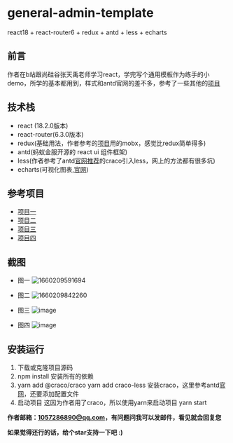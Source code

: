 # general-admin-template
react18 + react-router6 + redux + antd + less + echarts 

## 前言
作者在b站跟尚硅谷张天禹老师学习react，学完写个通用模板作为练手的小demo，所学的基本都用到，样式和antd官网的差不多，参考了一些其他的[项目](https://github.com/longchao726/react-hooks-admin)

## 技术栈
* react (18.2.0版本)
* react-router(6.3.0版本)
* redux(基础用法，作者参考的[项目](https://github.com/longchao726/react-hooks-admin)用的mobx，感觉比redux简单得多)
* antd(蚂蚁金服开源的 react ui 组件框架)
* less(作者参考了antd[官网推荐](https://ant.design/docs/react/use-with-create-react-app-cn#%E8%87%AA%E5%AE%9A%E4%B9%89%E4%B8%BB%E9%A2%98)的craco引入less，网上的方法都有很多坑)
* echarts(可视化图表,[官网](https://echarts.apache.org/zh/index.html))

## 参考项目
* [项目一](https://github.com/longchao726/react-hooks-admin)
* [项目二](https://github.com/mvpyb/react-ant-admin)
* [项目三](https://github.com/ltadpoles/react-admin)
* [项目四](https://github.com/yezihaohao/react-admin)

## 截图
* 图一
![1660209591694](https://user-images.githubusercontent.com/53547222/184102561-77e5da06-ff74-46e2-bb04-2f0e4ffd75e4.jpg)

* 图二
![1660209842260](https://user-images.githubusercontent.com/53547222/184103319-aef07dea-765f-4398-8383-ada927f97b75.jpg)

* 图三
![image](https://user-images.githubusercontent.com/53547222/184101769-50b345b3-06b0-4a7c-9500-b3238af902db.png)

* 图四
![image](https://user-images.githubusercontent.com/53547222/184100692-b9e95426-c2c5-4aa2-bf8b-1618d7d46a8f.png)


## 安装运行

1. 下载或克隆项目源码
2. npm install 安装所有的依赖
3. yarn add @craco/craco    yarn add craco-less 安装craco，这里参考antd[官网](https://ant.design/docs/react/use-with-create-react-app-cn#%E8%87%AA%E5%AE%9A%E4%B9%89%E4%B8%BB%E9%A2%98)，还要添加配置文件
4. 启动项目 这因为作者用了craco，所以使用yarn来启动项目
yarn start

**作者邮箱：1057286890@qq.com，有问题问我可以发邮件，看见就会回复您**

**如果觉得还行的话，给个star支持一下吧 :)**
